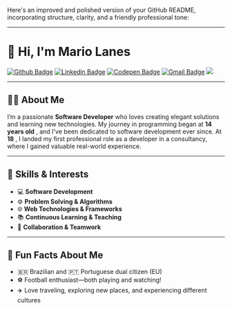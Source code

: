 Here's an improved and polished version of your GitHub README, incorporating structure, clarity, and a friendly professional tone:

---

# 👋 Hi, I'm **Mario Lanes**

[![Github Badge](https://img.shields.io/badge/-Github-000?style=flat-square&logo=Github&logoColor=white&link=https://github.com/mlanes)](https://github.com/mlanes)
[![Linkedin Badge](https://img.shields.io/badge/-LinkedIn-blue?style=flat-square&logo=Linkedin&logoColor=white&link=https://www.linkedin.com/in/mariolanes/)](https://www.linkedin.com/in/mariolanes/)
[![Codepen Badge](https://img.shields.io/badge/-Codepen-000?style=flat-square&logo=Codepen&logoColor=white&link=https://codepen.io/mlanes)](https://codepen.io/mlanes)
[![Gmail Badge](https://img.shields.io/badge/-Gmail-red?style=flat-square&logo=Gmail&logoColor=white&link=mailto:mario.lanesjr@gmail.com)](mailto:mario.lanesjr@gmail.com)
![](https://komarev.com/ghpvc/?username=mlanes&style=flat-square)

---

## 👨‍💻 About Me

I’m a passionate **Software Developer** who loves creating elegant solutions and learning new technologies. My journey in programming began at  **14 years old** , and I've been dedicated to software development ever since. At  **18** , I landed my first professional role as a developer in a consultancy, where I gained valuable real-world experience.

---

## 🚀 Skills & Interests

* 💻 **Software Development**
* ⚙️ **Problem Solving & Algorithms**
* 🌐 **Web Technologies & Frameworks**
* 📚 **Continuous Learning & Teaching**
* 🤝 **Collaboration & Teamwork**

---

## 🎯 Fun Facts About Me

* 🇧🇷 Brazilian and 🇵🇹 Portuguese dual citizen (EU)
* ⚽ Football enthusiast—both playing and watching!
* ✈️ Love traveling, exploring new places, and experiencing different cultures
